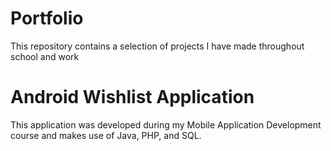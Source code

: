 # Portfolio

This repository contains a selection of projects I have made throughout school and work

# Android Wishlist Application
This application was developed during my Mobile Application Development course and makes use of Java, PHP, and SQL. 

